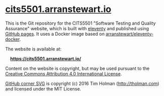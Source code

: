 
# [cits5501.arranstewart.io][site]

[site]: https://cits5501.arranstewart.io/

This is the Git repository for the CITS5501 "Software Testing and Quality Assurance"
website, which is built with [eleventy][eleventy] and published using
[GitHub pages][gh-pages]. It uses a Docker image based on
[arranstewart/eleventy-docker](https://github.com/arranstewart/eleventy-docker).

[gh-pages]: https://pages.github.com

The website is available at:

&nbsp; &nbsp; **<https://cits5501.arranstewart.io/>**

Content on the website is copyright, but may be used pursuant to the
<a rel='license' href='https://creativecommons.org/licenses/by/4.0/'>Creative Commons Attribution 4.0 International License</a>.

[GitHub corner SVG][github-corner] is copyright (c) 2016 Tim Holman (http://tholman.com) and
licensed under the MIT License.

[github-corner]: https://github.com/tholman/github-corners
[eleventy]: https://www.11ty.dev

